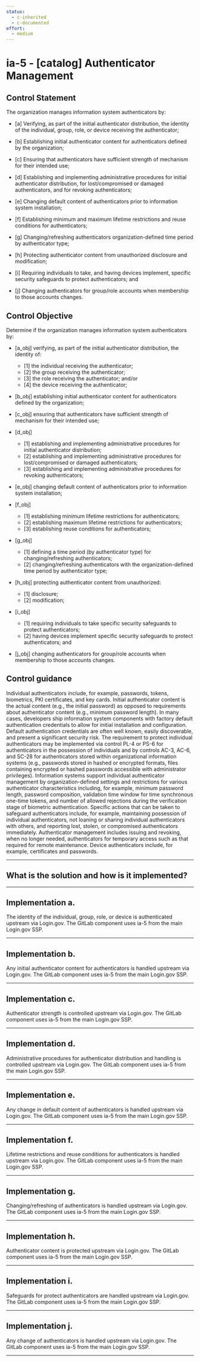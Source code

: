 ```yaml
---
status:
  - c-inherited
  - c-documented
effort:
  - medium
---
```


# ia-5 - \[catalog\] Authenticator Management

## Control Statement

The organization manages information system authenticators by:

- \[a\] Verifying, as part of the initial authenticator distribution, the identity of the individual, group, role, or device receiving the authenticator;

- \[b\] Establishing initial authenticator content for authenticators defined by the organization;

- \[c\] Ensuring that authenticators have sufficient strength of mechanism for their intended use;

- \[d\] Establishing and implementing administrative procedures for initial authenticator distribution, for lost/compromised or damaged authenticators, and for revoking authenticators;

- \[e\] Changing default content of authenticators prior to information system installation;

- \[f\] Establishing minimum and maximum lifetime restrictions and reuse conditions for authenticators;

- \[g\] Changing/refreshing authenticators organization-defined time period by authenticator type;

- \[h\] Protecting authenticator content from unauthorized disclosure and modification;

- \[i\] Requiring individuals to take, and having devices implement, specific security safeguards to protect authenticators; and

- \[j\] Changing authenticators for group/role accounts when membership to those accounts changes.

## Control Objective

Determine if the organization manages information system authenticators by:

- \[a_obj\] verifying, as part of the initial authenticator distribution, the identity of:

  - \[1\] the individual receiving the authenticator;
  - \[2\] the group receiving the authenticator;
  - \[3\] the role receiving the authenticator; and/or
  - \[4\] the device receiving the authenticator;

- \[b_obj\] establishing initial authenticator content for authenticators defined by the organization;

- \[c_obj\] ensuring that authenticators have sufficient strength of mechanism for their intended use;

- \[d_obj\]

  - \[1\] establishing and implementing administrative procedures for initial authenticator distribution;
  - \[2\] establishing and implementing administrative procedures for lost/compromised or damaged authenticators;
  - \[3\] establishing and implementing administrative procedures for revoking authenticators;

- \[e_obj\] changing default content of authenticators prior to information system installation;

- \[f_obj\]

  - \[1\] establishing minimum lifetime restrictions for authenticators;
  - \[2\] establishing maximum lifetime restrictions for authenticators;
  - \[3\] establishing reuse conditions for authenticators;

- \[g_obj\]

  - \[1\] defining a time period (by authenticator type) for changing/refreshing authenticators;
  - \[2\] changing/refreshing authenticators with the organization-defined time period by authenticator type;

- \[h_obj\] protecting authenticator content from unauthorized:

  - \[1\] disclosure;
  - \[2\] modification;

- \[i_obj\]

  - \[1\] requiring individuals to take specific security safeguards to protect authenticators;
  - \[2\] having devices implement specific security safeguards to protect authenticators; and

- \[j_obj\] changing authenticators for group/role accounts when membership to those accounts changes.

## Control guidance

Individual authenticators include, for example, passwords, tokens, biometrics, PKI certificates, and key cards. Initial authenticator content is the actual content (e.g., the initial password) as opposed to requirements about authenticator content (e.g., minimum password length). In many cases, developers ship information system components with factory default authentication credentials to allow for initial installation and configuration. Default authentication credentials are often well known, easily discoverable, and present a significant security risk. The requirement to protect individual authenticators may be implemented via control PL-4 or PS-6 for authenticators in the possession of individuals and by controls AC-3, AC-6, and SC-28 for authenticators stored within organizational information systems (e.g., passwords stored in hashed or encrypted formats, files containing encrypted or hashed passwords accessible with administrator privileges). Information systems support individual authenticator management by organization-defined settings and restrictions for various authenticator characteristics including, for example, minimum password length, password composition, validation time window for time synchronous one-time tokens, and number of allowed rejections during the verification stage of biometric authentication. Specific actions that can be taken to safeguard authenticators include, for example, maintaining possession of individual authenticators, not loaning or sharing individual authenticators with others, and reporting lost, stolen, or compromised authenticators immediately. Authenticator management includes issuing and revoking, when no longer needed, authenticators for temporary access such as that required for remote maintenance. Device authenticators include, for example, certificates and passwords.

______________________________________________________________________

## What is the solution and how is it implemented?

<!-- Please leave this section blank and enter implementation details in the parts below. -->

______________________________________________________________________

## Implementation a.

The identity of the individual, group, role, or device is authenticated upstream via Login.gov. The GitLab component uses ia-5 from the main Login.gov SSP.

______________________________________________________________________

## Implementation b.

Any initial authenticator content for authenticators is handled upstream via Login.gov. The GitLab component uses ia-5 from the main Login.gov SSP.

______________________________________________________________________

## Implementation c.

Authenticator strength is controlled upstream via Login.gov. The GitLab component uses ia-5 from the main Login.gov SSP.

______________________________________________________________________

## Implementation d.

Administrative procedures for authenticator distribution and handling is controlled upstream via Login.gov. The GitLab component uses ia-5 from the main Login.gov SSP.

______________________________________________________________________

## Implementation e.

Any change in default content of authenticators is handled upstream via Login.gov. The GitLab component uses ia-5 from the main Login.gov SSP.

______________________________________________________________________

## Implementation f.

Lifetime restrictions and reuse conditions for authenticators is handled upstream via Login.gov. The GitLab component uses ia-5 from the main Login.gov SSP.

______________________________________________________________________

## Implementation g.

Changing/refreshing of authenticators is handled upstream via Login.gov. The GitLab component uses ia-5 from the main Login.gov SSP.

______________________________________________________________________

## Implementation h.

Authenticator content is protected upstream via Login.gov. The GitLab component uses ia-5 from the main Login.gov SSP.

______________________________________________________________________

## Implementation i.

Safeguards for protect authenticators are handled upstream via Login.gov. The GitLab component uses ia-5 from the main Login.gov SSP.

______________________________________________________________________

## Implementation j.

Any change of authenticators is handled upstream via Login.gov. The GitLab component uses ia-5 from the main Login.gov SSP.

______________________________________________________________________
